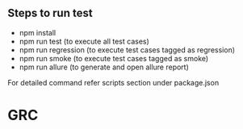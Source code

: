 ## **Steps to run test**

- npm install
- npm run test (to execute all test cases)
- npm run regression (to execute test cases tagged as regression)
- npm run smoke (to execute test cases tagged as smoke)
- npm run allure (to generate and open allure report)

For detailed command refer scripts section under package.json
# GRC
